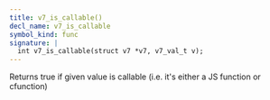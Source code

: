 ```yaml
---
title: v7_is_callable()
decl_name: v7_is_callable
symbol_kind: func
signature: |
  int v7_is_callable(struct v7 *v7, v7_val_t v);
---
```


Returns true if given value is callable (i.e. it's either a JS function or
cfunction) 

